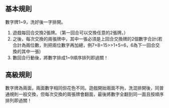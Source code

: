 ## 基本規則

數字牌1~9，洗好後一字排開。

1. 遊戲每回合交換2張牌。（第一回合可以交換任意的2張牌。）
2. 之後，每次交換的兩張牌中，其中一張必須是上回合交換牌的2個數字合計(若合計為兩位數，則把兩位數字再加總，例7+8=15>>1+5=6，6為下一回合交換的其中一張)
3. 數回合行動後，將數字排成1~9順序排列即過關！

## 高級規則

數字牌為兩面，兩面數字相同但花色不同。遊戲開始兩面不拘，洗混排開後，同普通規則一般交換，但每次交換的兩張牌會翻面，最後將數字全翻到同一面且按順序排列即過關！